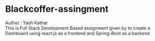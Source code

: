 # Blackcoffer-assingment
Author : Yash Kathar
<br>
This is Full Stack Development Based assignment given by to create a Dashboard using react.js as a frontend and Spring-Boot as a backend
